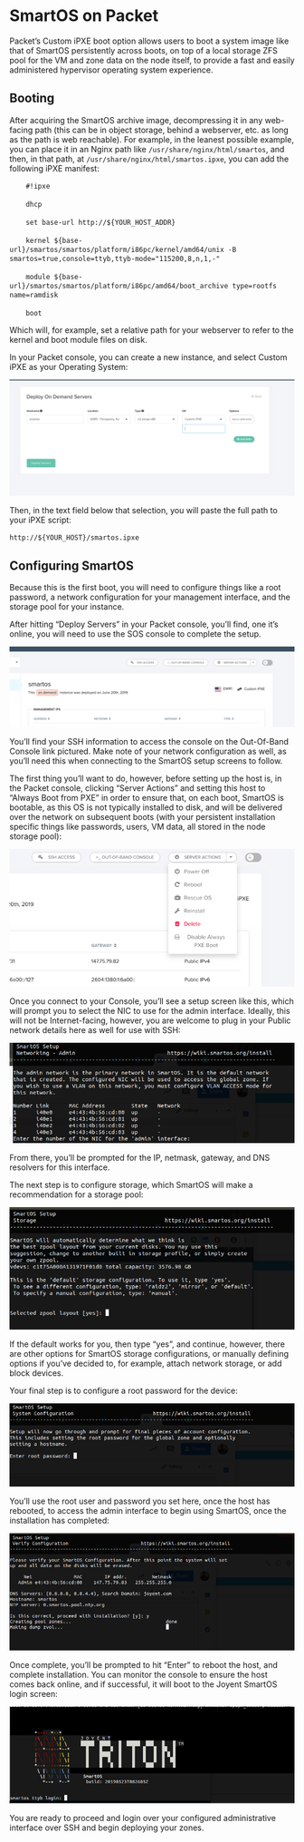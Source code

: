 # SmartOS on Packet

Packet’s Custom iPXE boot option allows users to boot a system image like that of SmartOS persistently across boots, on top of a local storage ZFS pool for the VM and zone data on the node itself, to provide a fast and easily administered hypervisor operating system experience.

## Booting

After acquiring the SmartOS archive image, decompressing it in any web-facing path (this can be in object storage, behind a webserver, etc. as long as the path is web reachable). For example, in the leanest possible example, you can place it in an Nginx path like `/usr/share/nginx/html/smartos`, and then, in that path, at `/usr/share/nginx/html/smartos.ipxe`, you can add the following iPXE manifest:

```
    #!ipxe

    dhcp

    set base-url http://${YOUR_HOST_ADDR}

    kernel ${base-url}/smartos/smartos/platform/i86pc/kernel/amd64/unix -B smartos=true,console=ttyb,ttyb-mode="115200,8,n,1,-"

    module ${base-url}/smartos/smartos/platform/i86pc/amd64/boot_archive type=rootfs name=ramdisk

    boot
```

Which will, for example, set a relative path for your webserver to refer to the kernel and boot module files on disk.

In your Packet console, you can create a new instance, and select Custom iPXE as your Operating System:

![custom-ipxe](/images/smartos-on-packet/01.png)

Then, in the text field below that selection, you will paste the full path to your iPXE script:

```
http://${YOUR_HOST}/smartos.ipxe
```

## Configuring SmartOS

Because this is the first boot, you will need to configure things like a root password, a network configuration for your management interface, and the storage pool for your instance.

After hitting “Deploy Servers” in your Packet console, you’ll find, one it’s online, you will need to use the SOS console to complete the setup. 

![smartos-node-address](/images/smartos-on-packet/02.png)

You’ll find your SSH information to access the console on the Out-Of-Band Console link pictured. Make note of your network configuration as well, as you’ll need this when connecting to the SmartOS setup screens to follow.

The first thing you’ll want to do, however, before setting up the host is, in the Packet console, clicking “Server Actions” and setting this host to “Always Boot from PXE” in order to ensure that, on each boot, SmartOS is bootable, as this OS is not typically installed to disk, and will be delivered over the network on subsequent boots (with your persistent installation specific things like passwords, users, VM data, all stored in the node storage pool):

![set-boot-ipxe](/images/smartos-on-packet/03.png)

Once you connect to your Console, you’ll see a setup screen like this, which will prompt you to select the NIC to use for the admin interface. Ideally, this will not be Internet-facing, however, you are welcome to plug in your Public network details here as well for use with SSH:

![admin-network](/images/smartos-on-packet/04.png)

From there, you’ll be prompted for the IP, netmask, gateway, and DNS resolvers for this interface.

The next step is to configure storage, which SmartOS will make a recommendation for a storage pool:

![storage-pool](/images/smartos-on-packet/05.png)

If the default works for you, then type “yes”, and continue, however, there are other options for SmartOS storage configurations, or manually defining options if you’ve decided to, for example, attach network storage, or add block devices. 

Your final step is to configure a root password for the device:

![root-password](/images/smartos-on-packet/06.png)

You’ll use the root user and password you set here, once the host has rebooted, to access the admin interface to begin using SmartOS, once the installation has completed:

![installation](/images/smartos-on-packet/07.png)

Once complete, you’ll be prompted to hit “Enter” to reboot the host, and complete installation. You can monitor the console to ensure the host comes back online, and if successful, it will boot to the Joyent SmartOS login screen:

![complete](/images/smartos-on-packet/08.png)

You are ready to proceed and login over your configured administrative interface over SSH and begin deploying your zones.

